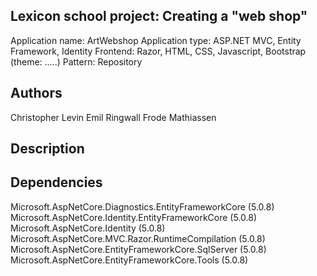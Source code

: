 Lexicon school project: Creating a "web shop"
---------------------------------------------

Application name: ArtWebshop
Application type: ASP.NET MVC, Entity Framework, Identity
Frontend: Razor, HTML, CSS, Javascript, Bootstrap (theme: .....)
Pattern: Repository

Authors
-------
Christopher Levin
Emil Ringwall
Frode Mathiassen

Description
-----------





Dependencies
------------
Microsoft.AspNetCore.Diagnostics.EntityFrameworkCore (5.0.8)
Microsoft.AspNetCore.Identity.EntityFrameworkCore (5.0.8)
Microsoft.AspNetCore.Identity (5.0.8)
Microsoft.AspNetCore.MVC.Razor.RuntimeCompilation (5.0.8)
Microsoft.AspNetCore.EntityFrameworkCore.SqlServer (5.0.8)
Microsoft.AspNetCore.EntityFrameworkCore.Tools (5.0.8)
